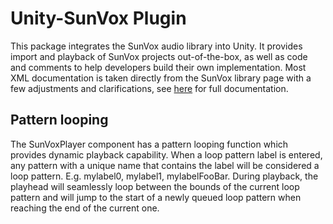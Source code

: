# Unity-SunVox Plugin

This package integrates the SunVox audio library into Unity.
It provides import and playback of SunVox projects out-of-the-box, as well as code and comments to help developers build their own implementation.
Most XML documentation is taken directly from the SunVox library page with a few adjustments and clarifications, see [here](https://warmplace.ru/soft/sunvox/sunvox_lib.php) for full documentation.

## Pattern looping
The SunVoxPlayer component has a pattern looping function which provides dynamic playback capability.
When a loop pattern label is entered, any pattern with a unique name that contains the label will be considered a loop pattern. E.g. mylabel0, mylabel1, mylabelFooBar.
During playback, the playhead will seamlessly loop between the bounds of the current loop pattern and will jump to the start of a newly queued loop pattern when reaching the end of the current one.